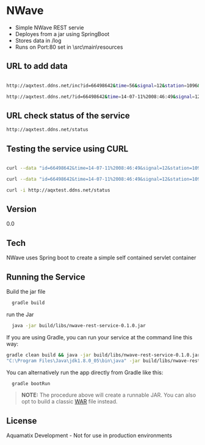 NWave
=========



  - Simple NWave REST servie
  - Deployes from a jar using SpringBoot
  - Stores data in /log
  - Runs on Port:80 set in \src\main\resources


URL to add data
-----------

```sh

http://aqxtest.ddns.net/inc?id=66498642&time=56&signal=12&station=1096&data=28000000000000000000000

http://aqxtest.ddns.net/?id=66498642&time=14-07-11%2008:46:49&signal=12&station=1096&data=28000000000000000000000
```


URL check status of the service
-----------

```sh
http://aqxtest.ddns.net/status

```

Testing the service using CURL
-----------

```sh

curl --data "id=66498642&time=14-07-11%2008:46:49&signal=12&station=1096&data=28000000000000000000000"  http://aqxtest.ddns.net

curl --data "id=66498642&time=14-07-11%2008:46:49&signal=12&station=1096&data=28000000000000000000000"  http://aqxtest.ddns.net/inc

curl -i http://aqxtest.ddns.net/status

```

Version
----

0.0

Tech
-----------

NWave uses Spring boot to create a simple self contained servlet container

Running the Service
--------------

Build the jar file

```sh
  gradle build

```

run the Jar


```sh
  java -jar build/libs/nwave-rest-service-0.1.0.jar

```

If you are using Gradle, you can run your service at the command line this way:

```sh
gradle clean build && java -jar build/libs/nwave-rest-service-0.1.0.jar
"C:\Program Files\Java\jdk1.8.0_05\bin\java" -jar build/libs/nwave-rest-service-0.1.0.jar

```



You can alternatively run the app directly from Gradle like this:

```sh
  gradle bootRun
```



> **NOTE:**
>  The procedure above will create a runnable JAR. You can also opt to build a classic [WAR](http://spring.io/guides/gs/convert-jar-to-war/) file instead.

License
----

Aquamatix Development - Not for use in production environments


